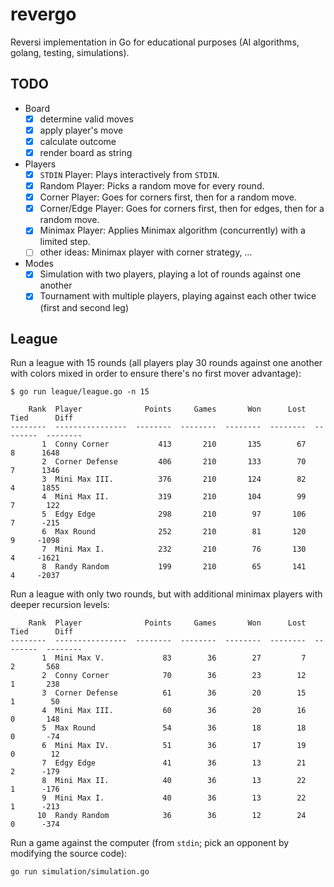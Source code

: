 # revergo

Reversi implementation in Go for educational purposes (AI algorithms, golang, testing, simulations).

## TODO

- Board
    - [x] determine valid moves
    - [x] apply player's move
    - [x] calculate outcome
    - [x] render board as string
- Players
    - [x] `STDIN` Player: Plays interactively from `STDIN`.
    - [x] Random Player: Picks a random move for every round.
    - [x] Corner Player: Goes for corners first, then for a random move.
    - [x] Corner/Edge Player: Goes for corners first, then for edges, then for a random move.
    - [x] Minimax Player: Applies Minimax algorithm (concurrently) with a limited step.
    - [ ] other ideas: Minimax player with corner strategy, …
- Modes
    - [x] Simulation with two players, playing a lot of rounds against one another
    - [x] Tournament with multiple players, playing against each other twice (first and second leg)

## League

Run a league with 15 rounds (all players play 30 rounds against one another
with colors mixed in order to ensure there's no first mover advantage):

    $ go run league/league.go -n 15

        Rank  Player              Points     Games       Won      Lost      Tied      Diff
    --------  ----------------  --------  --------  --------  --------  --------  --------
           1  Conny Corner           413       210       135        67         8      1648
           2  Corner Defense         406       210       133        70         7      1346
           3  Mini Max III.          376       210       124        82         4      1855
           4  Mini Max II.           319       210       104        99         7       122
           5  Edgy Edge              298       210        97       106         7      -215
           6  Max Round              252       210        81       120         9     -1098
           7  Mini Max I.            232       210        76       130         4     -1621
           8  Randy Random           199       210        65       141         4     -2037

Run a league with only two rounds, but with additional minimax players with
deeper recursion levels:

        Rank  Player              Points     Games       Won      Lost      Tied      Diff
    --------  ----------------  --------  --------  --------  --------  --------  --------
           1  Mini Max V.             83        36        27         7         2       568
           2  Conny Corner            70        36        23        12         1       238
           3  Corner Defense          61        36        20        15         1        50
           4  Mini Max III.           60        36        20        16         0       148
           5  Max Round               54        36        18        18         0       -74
           6  Mini Max IV.            51        36        17        19         0        12
           7  Edgy Edge               41        36        13        21         2      -179
           8  Mini Max II.            40        36        13        22         1      -176
           9  Mini Max I.             40        36        13        22         1      -213
          10  Randy Random            36        36        12        24         0      -374

Run a game against the computer (from `stdin`; pick an opponent by modifying the source code):

    go run simulation/simulation.go 
